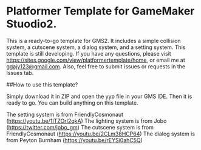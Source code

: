 # Platformer Template for GameMaker Stuodio2. 

This is a ready-to-go template for GMS2. It includes a simple collision system, a cutscene system, a dialog system, and a setting system. 
This template is still developing. If you have any questions, please visit https://sites.google.com/view/platformertemplate/home, or email me at ggajy123@gmail.com. 
Also, feel free to submit issues or requests in the Issues tab. 

##How to use this template? 

Simply download it in ZIP and open the yyp file in your GMS IDE. Then it is ready to go. You can build anything on this template. 

The setting system is from FriendlyCosmonaut (https://youtu.be/1ITZOrI2qkA)
The lighting system is from Jobo (https://twitter.com/jobo_gm)
The cutscene system is from FriendlyCosmonaut (https://youtu.be/2CLm38HCP64)
The dialog system is from Peyton Burnham (https://youtu.be/rEYSi0ahC5Q)
